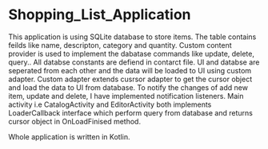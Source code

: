 # Shopping_List_Application

This application is using SQLite database to store items.
The table contains feilds like name, descripton, category and quantity.
Custom content provider is used to implement the dabatase commands like update, delete, query..
All databse constants are defiend in contarct file.
UI and databse are seperated from each other and the data will be loaded to UI using custom adapter.
Custom adapter extends cusrsor adapter to get the cursor object and load the data to UI from database.
To notify the changes of add new item, update and delete, I have implemented notification listeners.
Main activity i.e CatalogActivity and EditorActivity both implements LoaderCallback<Cursor> interface which perform query from database and returns cursor object in OnLoadFinised method.

Whole application is written in Kotlin.

